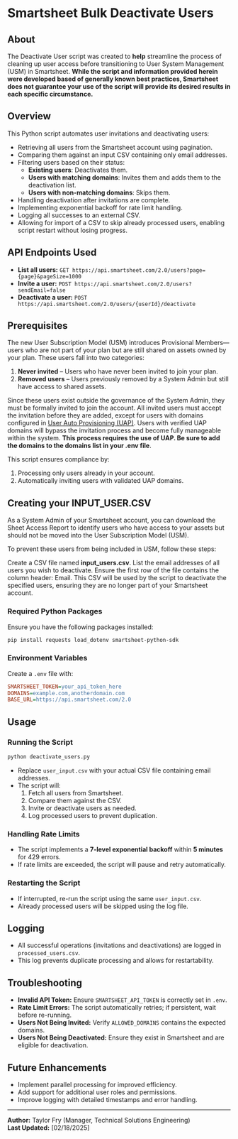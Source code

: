 # Smartsheet Bulk Deactivate Users

## About
The Deactivate User script was created to **help** streamline the process of cleaning up user access before transitioning to User System Management (USM) in Smartsheet. **While the script and information provided herein were developed based of generally known best practices, Smartsheet does not guarantee your use of the script will provide its desired results in each specific circumstance.**

## Overview
This Python script automates user invitations and deactivating users:
- Retrieving all users from the Smartsheet account using pagination.
- Comparing them against an input CSV containing only email addresses.
- Filtering users based on their status:
  - **Existing users**: Deactivates them.
  - **Users with matching domains**: Invites them and adds them to the deactivation list.
  - **Users with non-matching domains**: Skips them.
- Handling deactivation after invitations are complete.
- Implementing exponential backoff for rate limit handling.
- Logging all successes to an external CSV.
- Allowing for import of a CSV to skip already processed users, enabling script restart without losing progress.

## API Endpoints Used
- **List all users:** `GET https://api.smartsheet.com/2.0/users?page={page}&pageSize=1000`
- **Invite a user:** `POST https://api.smartsheet.com/2.0/users?sendEmail=false`
- **Deactivate a user:** `POST https://api.smartsheet.com/2.0/users/{userId}/deactivate`

## Prerequisites
The new User Subscription Model (USM) introduces Provisional Members—users who are not part of your plan but are still shared on assets owned by your plan. These users fall into two categories:

1. **Never invited** – Users who have never been invited to join your plan.
2. **Removed users** – Users previously removed by a System Admin but still have access to shared assets.

Since these users exist outside the governance of the System Admin, they must be formally invited to join the account. All invited users must accept the invitation before they are added, except for users with domains configured in [User Auto Provisioning (UAP)](https://help.smartsheet.com/learning-track/system-admin/user-auto-provisioning). Users with verified UAP domains will bypass the invitation process and become fully manageable within the system. **This process requires the use of UAP. Be sure to add the domains to the domains list in your .env file**.

This script ensures compliance by:
1. Processing only users already in your account.
2. Automatically inviting users with validated UAP domains.

## Creating your INPUT_USER.CSV
As a System Admin of your Smartsheet account, you can download the Sheet Access Report to identify users who have access to your assets but should not be moved into the User Subscription Model (USM).

To prevent these users from being included in USM, follow these steps:

Create a CSV file named **input_users.csv**.
List the email addresses of all users you wish to deactivate.
Ensure the first row of the file contains the column header: Email.
This CSV will be used by the script to deactivate the specified users, ensuring they are no longer part of your Smartsheet account.

### Required Python Packages
Ensure you have the following packages installed:
```sh
pip install requests load_dotenv smartsheet-python-sdk
```
### Environment Variables
Create a `.env` file with:
```ini
SMARTSHEET_TOKEN=your_api_token_here
DOMAINS=example.com,anotherdomain.com
BASE_URL=https://api.smartsheet.com/2.0
```

## Usage
### Running the Script
```sh
python deactivate_users.py
```
- Replace `user_input.csv` with your actual CSV file containing email addresses.
- The script will:
  1. Fetch all users from Smartsheet.
  2. Compare them against the CSV.
  3. Invite or deactivate users as needed.
  4. Log processed users to prevent duplication.

### Handling Rate Limits
- The script implements a **7-level exponential backoff** within **5 minutes** for 429 errors.
- If rate limits are exceeded, the script will pause and retry automatically.

### Restarting the Script
- If interrupted, re-run the script using the same `user_input.csv`.
- Already processed users will be skipped using the log file.

## Logging
- All successful operations (invitations and deactivations) are logged in `processed_users.csv`.
- This log prevents duplicate processing and allows for restartability.

## Troubleshooting
- **Invalid API Token:** Ensure `SMARTSHEET_API_TOKEN` is correctly set in `.env`.
- **Rate Limit Errors:** The script automatically retries; if persistent, wait before re-running.
- **Users Not Being Invited:** Verify `ALLOWED_DOMAINS` contains the expected domains.
- **Users Not Being Deactivated:** Ensure they exist in Smartsheet and are eligible for deactivation.

## Future Enhancements
- Implement parallel processing for improved efficiency.
- Add support for additional user roles and permissions.
- Improve logging with detailed timestamps and error handling.

---
**Author:** Taylor Fry (Manager, Technical Solutions Engineering)  
**Last Updated:** [02/18/2025]